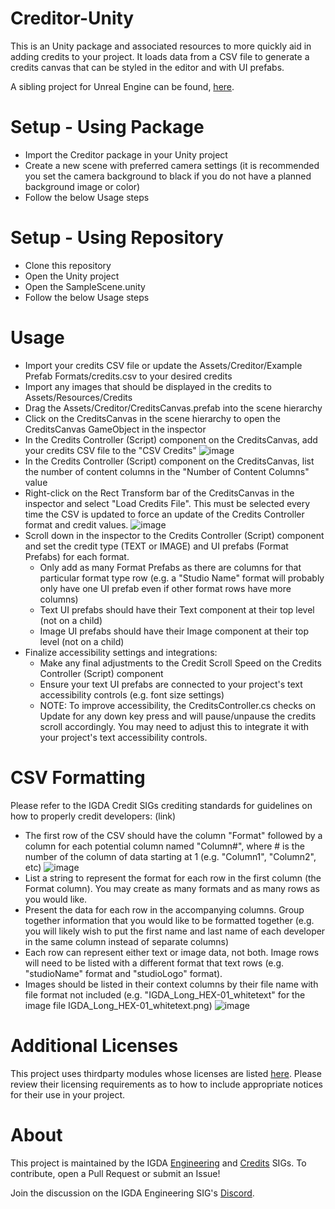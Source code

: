 Creditor-Unity
===

This is an Unity package and associated resources to more quickly aid in adding credits to your project. It loads data from a CSV file to generate a credits canvas that can be styled in the editor and with UI prefabs.

A sibling project for Unreal Engine can be found, [here](https://github.com/igda/creditor-ue).

Setup - Using Package
===

* Import the Creditor package in your Unity project
* Create a new scene with preferred camera settings (it is recommended you set the camera background to black if you do not have a planned background image or color)
* Follow the below Usage steps

Setup - Using Repository
===

* Clone this repository
* Open the Unity project
* Open the SampleScene.unity
* Follow the below Usage steps

Usage
===

* Import your credits CSV file or update the Assets/Creditor/Example Prefab Formats/credits.csv to your desired credits
* Import any images that should be displayed in the credits to Assets/Resources/Credits
* Drag the Assets/Creditor/CreditsCanvas.prefab into the scene hierarchy 
* Click on the CreditsCanvas in the scene hierarchy to open the CreditsCanvas GameObject in the inspector
* In the Credits Controller (Script) component on the CreditsCanvas, add your credits CSV file to the "CSV Credits" 
![image](https://user-images.githubusercontent.com/4603367/223573064-938a1164-4d32-4328-a25f-d89087cf6974.png)
* In the Credits Controller (Script) component on the CreditsCanvas, list the number of content columns in the "Number of Content Columns" value
* Right-click on the Rect Transform bar of the CreditsCanvas in the inspector and select "Load Credits File". This must be selected every time the CSV is updated to force an update of the Credits Controller format and credit values.
![image](https://user-images.githubusercontent.com/4603367/223571953-ccf048fe-4ce6-46a0-acb8-1b6ad455cc89.png)
* Scroll down in the inspector to the Credits Controller (Script) component and set the credit type (TEXT or IMAGE) and UI prefabs (Format Prefabs) for each format. 
  * Only add as many Format Prefabs as there are columns for that particular format type row (e.g. a "Studio Name" format will probably only have one UI prefab even if other format rows have more columns)
  * Text UI prefabs should have their Text component at their top level (not on a child)
  * Image UI prefabs should have their Image component at their top level (not on a child)
* Finalize accessibility settings and integrations: 
  * Make any final adjustments to the Credit Scroll Speed on the Credits Controller (Script) component
  * Ensure your text UI prefabs are connected to your project's text accessibility controls (e.g. font size settings)
  * NOTE: To improve accessibility, the CreditsController.cs checks on Update for any down key press and will pause/unpause the credits scroll accordingly. You may need to adjust this to integrate it with your project's text accessibility controls. 

CSV Formatting
===

Please refer to the IGDA Credit SIGs crediting standards for guidelines on how to properly credit developers: (link)

* The first row of the CSV should have the column "Format" followed by a column for each potential column named "Column#", where # is the number of the column of data starting at 1 (e.g. "Column1", "Column2", etc)
![image](https://user-images.githubusercontent.com/4603367/223575457-7935443a-2f8b-4214-9501-60edaf6c72e8.png)
* List a string to represent the format for each row in the first column (the Format column). You may create as many formats and as many rows as you would like. 
* Present the data for each row in the accompanying columns. Group together information that you would like to be formatted together (e.g. you will likely wish to put the first name and last name of each developer in the same column instead of separate columns) 
* Each row can represent either text or image data, not both. Image rows will need to be listed with a different format that text rows (e.g. "studioName" format and "studioLogo" format).
* Images should be listed in their context columns by their file name with file format not included (e.g. "IGDA_Long_HEX-01_whitetext" for the image file IGDA_Long_HEX-01_whitetext.png)
![image](https://user-images.githubusercontent.com/4603367/225189949-e6494bb2-1aa4-40e4-bbb0-3801686ee8e4.png)

Additional Licenses
===

This project uses thirdparty modules whose licenses are listed [here](thirdparty-licenses.md). Please review their licensing requirements as to how to include appropriate notices for their use in your project.

About
===

This project is maintained by the IGDA [Engineering](https://igda.org/sigs/engineering) and [Credits](https://igda.org/sigs/credits) SIGs. To contribute, open a Pull Request or submit an Issue!

Join the discussion on the IGDA Engineering SIG's [Discord](https://discord.gg/mm6ZHuggaB).
